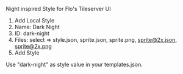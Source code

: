 Night inspired Style for Flo's Tileserver UI

1. Add Local Style
2. Name: Dark Night
3. ID: dark-night
4. Files: select => style.json, sprite.json, sprite.png, sprite@2x.json, sprite@2x.png
5. Add Style

Use "dark-night" as style value in your templates.json.
